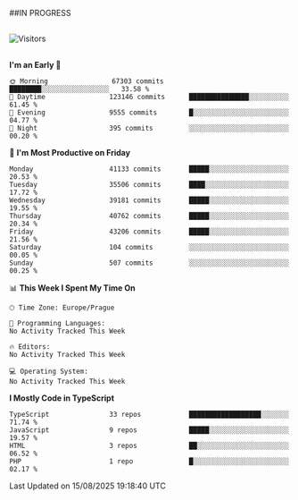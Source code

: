 ##IN PROGRESS
##
![Visitors](https://komarev.com/ghpvc/?username=petrbui&style=for-the-badge&label=Visitors+👀)



##
<!--
[![My GitHub stats](https://github-readme-stats.vercel.app/api?username=petrbui&theme=github_dark)](https://github.com/anuraghazra/github-readme-stats)

[![My wakatime stats](https://github-readme-stats.vercel.app/api/wakatime?username=petrbui&theme=github_dark)](https://github.com/anuraghazra/github-readme-stats)
-->
<!--START_SECTION:waka-->
**I'm an Early 🐤** 

```text
🌞 Morning                67303 commits       ████████░░░░░░░░░░░░░░░░░   33.58 % 
🌆 Daytime                123146 commits      ███████████████░░░░░░░░░░   61.45 % 
🌃 Evening                9555 commits        █░░░░░░░░░░░░░░░░░░░░░░░░   04.77 % 
🌙 Night                  395 commits         ░░░░░░░░░░░░░░░░░░░░░░░░░   00.20 % 
```
📅 **I'm Most Productive on Friday** 

```text
Monday                   41133 commits       █████░░░░░░░░░░░░░░░░░░░░   20.53 % 
Tuesday                  35506 commits       ████░░░░░░░░░░░░░░░░░░░░░   17.72 % 
Wednesday                39181 commits       █████░░░░░░░░░░░░░░░░░░░░   19.55 % 
Thursday                 40762 commits       █████░░░░░░░░░░░░░░░░░░░░   20.34 % 
Friday                   43206 commits       █████░░░░░░░░░░░░░░░░░░░░   21.56 % 
Saturday                 104 commits         ░░░░░░░░░░░░░░░░░░░░░░░░░   00.05 % 
Sunday                   507 commits         ░░░░░░░░░░░░░░░░░░░░░░░░░   00.25 % 
```


📊 **This Week I Spent My Time On** 

```text
🕑︎ Time Zone: Europe/Prague

💬 Programming Languages: 
No Activity Tracked This Week

🔥 Editors: 
No Activity Tracked This Week

💻 Operating System: 
No Activity Tracked This Week
```

**I Mostly Code in TypeScript** 

```text
TypeScript               33 repos            ██████████████████░░░░░░░   71.74 % 
JavaScript               9 repos             █████░░░░░░░░░░░░░░░░░░░░   19.57 % 
HTML                     3 repos             ██░░░░░░░░░░░░░░░░░░░░░░░   06.52 % 
PHP                      1 repo              █░░░░░░░░░░░░░░░░░░░░░░░░   02.17 % 
```




 Last Updated on 15/08/2025 19:18:40 UTC
<!--END_SECTION:waka-->
